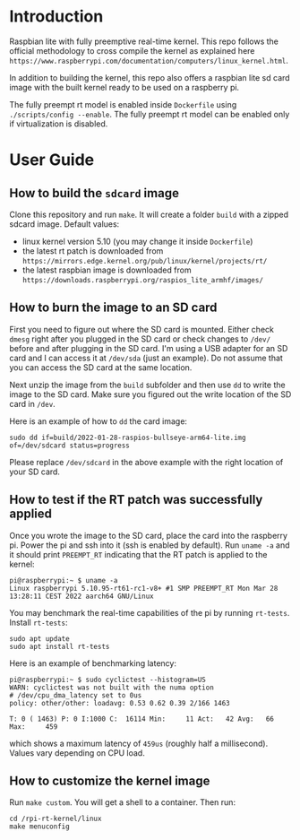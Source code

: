 # Introduction

Raspbian lite with fully preemptive real-time kernel. This repo follows the official methodology to cross compile the kernel as explained here `https://www.raspberrypi.com/documentation/computers/linux_kernel.html`.

In addition to building the kernel, this repo also offers a raspbian lite sd card image with the built kernel ready to be used on a raspberry pi.

The fully preempt rt model is enabled inside `Dockerfile` using `./scripts/config --enable`. The fully preempt rt model can be enabled only if virtualization is disabled.

# User Guide

## How to build the `sdcard` image

Clone this repository and run `make`. It will create a folder `build` with a zipped sdcard image. Default values:
- linux kernel version 5.10 (you may change it inside `Dockerfile`)
- the latest rt patch is downloaded from `https://mirrors.edge.kernel.org/pub/linux/kernel/projects/rt/`
- the latest raspbian image is downloaded from `https://downloads.raspberrypi.org/raspios_lite_armhf/images/`

## How to burn the image to an SD card

First you need to figure out where the SD card is mounted. Either check `dmesg` right after you plugged in the SD card or check changes to `/dev/` before and after plugging in the SD card. I'm using a USB adapter for an SD card and I can access it at `/dev/sda` (just an example). Do not assume that you can access the SD card at the same location.

Next unzip the image from the `build` subfolder and then use `dd` to write the image to the SD card. Make sure you figured out the write location of the SD card in `/dev`. 

Here is an example of how to `dd` the card image:
```
sudo dd if=build/2022-01-28-raspios-bullseye-arm64-lite.img of=/dev/sdcard status=progress
```

Please replace `/dev/sdcard` in the above example with the right location of your SD card.

## How to test if the RT patch was successfully applied

Once you wrote the image to the SD card, place the card into the raspberry pi. Power the pi and ssh into it (ssh is enabled by default). Run `uname -a` and it should print `PREEMPT_RT` indicating that the RT patch is applied to the kernel:
```
pi@raspberrypi:~ $ uname -a
Linux raspberrypi 5.10.95-rt61-rc1-v8+ #1 SMP PREEMPT_RT Mon Mar 28 13:28:11 CEST 2022 aarch64 GNU/Linux
```

You may benchmark the real-time capabilities of the pi by running `rt-tests`. Install `rt-tests`:
```
sudo apt update
sudo apt install rt-tests
```

Here is an example of benchmarking latency:
```
pi@raspberrypi:~ $ sudo cyclictest --histogram=US
WARN: cyclictest was not built with the numa option
# /dev/cpu_dma_latency set to 0us
policy: other/other: loadavg: 0.53 0.62 0.39 2/166 1463          

T: 0 ( 1463) P: 0 I:1000 C:  16114 Min:     11 Act:   42 Avg:   66 Max:     459
```
which shows a maximum latency of `459us` (roughly half a millisecond). Values vary depending on CPU load.

## How to customize the kernel image

Run `make custom`. You will get a shell to a container. Then run:
```
cd /rpi-rt-kernel/linux
make menuconfig
```

